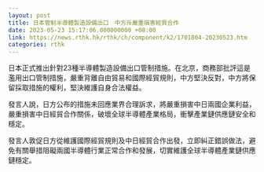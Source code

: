 ```yaml
---
layout: post
title: 日本管制半導體製造設備出口　中方斥嚴重損害經貿合作
date: 2023-05-23 15:17:06.000000000 +08:00
link: https://news.rthk.hk/rthk/ch/component/k2/1701804-20230523.htm
categories: rthk
---
```


日本正式推出針對23種半導體製造設備出口管制措施。在北京，商務部批評這是濫用出口管制措施，嚴重背離自由貿易和國際經貿規則，中方堅決反對，中方將保留採取措施的權利，堅決維護自身合法權益。

發言人說，日方公布的措施未回應業界合理訴求，將嚴重損害中日兩國企業利益，嚴重損害中日經貿合作關係，破壞全球半導體產業格局，衝擊產業鏈供應鏈安全和穩定。

發言人敦促日方從維護國際經貿規則及中日經貿合作出發，立即糾正錯誤做法，避免有關舉措阻礙兩國半導體行業正常合作和發展，切實維護全球半導體產業鏈供應鏈穩定。
